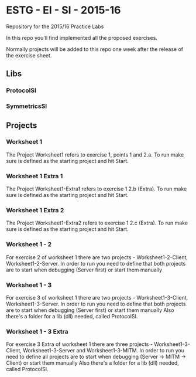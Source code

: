 # ESTG - EI - SI - 2015-16
Repository for the 2015/16 Practice Labs 

In this repo you'll find implemented all the proposed exercises.

Normally projects will be added to this repo one week after the release of the exercise sheet.

## Libs

### ProtocolSI

### SymmetricsSI

## Projects

### Worksheet 1
The Project Worksheet1 refers to exercise 1, points 1 and 2.a. To run make sure is defined as the starting project and hit Start.

### Worksheet 1 Extra 1
The Project Worksheet1-Extra1 refers to exercise 1 2.b (Extra). To run make sure is defined as the starting project and hit Start.

### Worksheet 1 Extra 2
The Project Worksheet1-Extra2 refers to exercise 1 2.c (Extra). To run make sure is defined as the starting project and hit Start.

### Worksheet 1 - 2
For exercise 2 of worksheet 1 there are two projects - Worksheet1-2-Client, Worksheet1-2-Server.
In order to run you need to define that both projects are to start when debugging (Server first) or start them manually

### Worksheet 1 - 3
For exercise 3 of worksheet 1 there are two projects - Worksheet1-3-Client, Worksheet1-3-Server.
In order to run you need to define that both projects are to start when debugging (Server first) or start them manually
Also there's a folder for a lib (dll) needed, called ProtocolSI.


### Worksheet 1 - 3 Extra
For exercise 3 Extra of worksheet 1 there are three projects - Worksheet1-3-Client, Worksheet1-3-Server and Worksheet1-3-MITM.
In order to run you need to define all projects are to start when debugging (Server -> MITM -> Client) or start them manually
Also there's a folder for a lib (dll) needed, called ProtocolSI.

